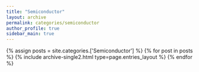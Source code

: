 ```yaml
---
title: "Semiconductor"
layout: archive
permalink: categories/semiconductor
author_profile: true
sidebar_main: true
---
```



{% assign posts = site.categories.['Semiconductor'] %}
{% for post in posts %} {% include archive-single2.html type=page.entries_layout %} {% endfor %}